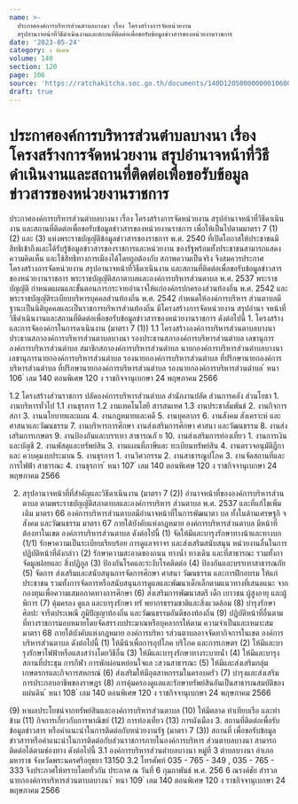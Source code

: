 ```yaml
---
name: >-
  ประกาศองค์การบริหารส่วนตำบลบางนา เรื่อง โครงสร้างการจัดหน่วยงาน
  สรุปอำนาจหน้าที่วิธีดำเนินงานและสถานที่ติดต่อเพื่อขอรับข้อมูลข่าวสารของหน่วยงานราชการ
date: '2023-05-24'
category: ง พิเศษ
volume: 140
section: 120
page: 106
source: 'https://ratchakitcha.soc.go.th/documents/140D120S0000000010600.pdf'
draft: true
---
```


# ประกาศองค์การบริหารส่วนตำบลบางนา เรื่อง โครงสร้างการจัดหน่วยงาน สรุปอำนาจหน้าที่วิธีดำเนินงานและสถานที่ติดต่อเพื่อขอรับข้อมูลข่าวสารของหน่วยงานราชการ

ประกาศองค์การบริหารส่วนตำบลบางนา เรื่อง โครงสร้างการจัดหน่วยงาน สรุปอำนาจหน้าที่วิธีดาเนินงาน และสถานที่ติดต่อเพื่อขอรับข้อมูลข่าวสารของหน่วยงานราชการ เพื่อให้เป็นไปตามมาตรา 7 (1) (2) และ (3) แห่งพระราชบัญญัติข้อมูลข่าวสารของราชการ พ.ศ. 2540 ที่เปิดโอกาสให้ประชาชนมีสิทธิเข้าถึงและได้รับรู้ข้อมูลข่าวสารของราชการและหน่วยงาน ของรัฐพร้อมทั้งประชาชนสามารถแสดงความคิดเห็น และใช้สิทธิทางการเมืองได้โดยถูกต้องกับ สภาพความเป็นจริง จึงสมควรประกาศโครงสร้างการจัดหน่วยงาน สรุปอานาจหน้าที่วิธีดาเนินงาน และสถานที่ติดต่อเพื่อขอรับข้อมูลข่าวสารของหน่วยงานราชการ พระราชบัญญัติสภาตาบลและองค์การบริหารส่วนตาบล พ.ศ. 2537 พระราชบัญญัติ กำหนดแผนและขั้นตอนการกระจายอำนาจให้แก่องค์กรปกครองส่วนท้องถิ่น พ.ศ. 2542 และพระราชบัญญัติระเบียบบริหารบุคคลส่วนท้องถิ่น พ.ศ. 2542 กำหนดให้องค์การบริหาร ส่วนตาบลมีฐานะเป็นนิติบุคคลและเป็นราชการบริหารส่วนท้องถิ่น มีโครงสร้างการจัดหน่วยงาน สรุปอำนา จหน้าที่วิธีดำเนินงานและสถานที่ติดต่อเพื่อขอรับข้อมูลข่าวสารของหน่วยงานราชการ ดังต่อไปนี้ 1. โครงสร้างและการจัดองค์กรในการดาเนินงาน (มาตรา 7 (1)) 1.1 โครงสร้างองค์การบริหารส่วนตาบลบางนา ประธานสภาองค์การบริหารส่วนตาบลบางนา รองประธานสภาองค์การบริหารส่วนตำบล เลขานุการองค์การบริหารส่วนตำบล สมาชิกสภาองค์การบริหารส่วนตำบล นายกองค์การบริหารส่วนตำบลบางนา เลขานุการนายกองค์การบริหารส่วนตำบล รองนายกองค์การบริหารส่วนตำบล ที่ปรึกษานายกองค์การบริหารส่วนตำบล ที่ปรึกษานายกองค์การบริหารส่วนตำบล รองนายกองค์การบริหารส่วนตำบล ้ หนา 106 ่ เลม 140 ตอนพิเศษ 120 ง ราชกิจจานุเบกษา 24 พฤษภาคม 2566

1.2 โครงสร้างส่วนราชการ ปลัดองค์การบริหารส่วนตำบล สำนักงานปลัด ส่วนการคลัง ส่วนโยธา 1. งานบริหารทั่วไป 1.1 งานธุรการ 1.2 งานเทคโนโลยี สารสนเทศ 1.3 งานประชาสัมพันธ์ 2. งานกิจการสภา 3. งานนโยบายและแผน 4. งานกฎหมายและคดี 5. งานบุคลากร 6. งานสังคม สังเคราะห์ และศาสนาและวัฒนธรรม 7. งานบริหารการศึกษา งานส่งเสริมการศึกษา ศาสนา และวัฒนธรรม 8. งานส่งเสริมการเกษตร 9. งานป้องกันและบรรเทา สาธารณภั ย 10. งานส่งเสริมการท่องเที่ยว 1. งานการเงินและบัญชี 2. งานพัสดุและทรัพย์สิน 3. งานแผนที่ภาษีและ ทะเบียนทรัพย์สิน 4. งานตรวจอนุมัติฎีกาและ ควบคุมงบประมาณ 5. งานธุรการ 1. งานวิศวกรรม 2. งานสาธารณูปโภค 3. งานจัดสถานที่และ การไฟฟ้า สาธารณะ 4. งานธุรการ ้ หนา 107 ่ เลม 140 ตอนพิเศษ 120 ง ราชกิจจานุเบกษา 24 พฤษภาคม 2566

2. สรุปอานาจหน้าที่ที่สำคัญและวิธีดาเนินงาน (มาตรา 7 (2)) อำนาจหน้าที่ขององค์การบริหารส่วนตาบล ตามพระราชบัญญัติสภาตาบลและองค์การบริหาร ส่วนตาบล พ.ศ. 2537 และที่แก้ไขเพิ่มเติม มาตรา 66 องค์การบริหารส่วนตาบลมีอำนาจหน้าที่ในการพัฒนาตา บล ทั้งในด้านเศรษฐกิ จ สังคม และวัฒนธรรม มาตรา 67 ภายใต้บังคับแห่งกฎหมาย องค์การบริหารส่วนตาบล มีหน้าที่ต้องทาในเขต องค์การบริหารส่วนตาบล ดังต่อไปนี้ (1) จัดให้มีและบารุงรักษาทางน้าและทางบก (1/1) รักษาความเป็นระเบียบเรียบร้อย การดูแลจราจร และส่งเสริมสนับสนุน หน่วยงานอื่นในการปฏิบัติหน้าที่ดังกล่าว (2) รักษาความสะอาดของถนน ทางน้ำ ทางเดิน และที่สาธารณะ รวมทั้งกาจัดมูลฝอยและ สิ่งปฏิกูล (3) ป้องกันโรคและระงับโรคติดต่อ (4) ป้องกันและบรรเทาสาธารณภัย (5) จัดการ ส่งเสริมและสนับสนุนการจัดการศึกษา ศาสนา วัฒนธรรม และการฝึกอบรม ให้แก่ประชาชน รวมทั้งการจัดการหรือสนับสนุนการดูแลและพัฒนาเด็กเล็กตามแนวทางที่เสนอแนะ จากกองทุนเพื่อความเสมอภาคทางการศึกษา (6) ส่งเสริมการพัฒนาสตรี เด็ก เยาวชน ผู้สูงอายุ และผู้พิการ (7) คุ้มครอง ดูแล และบารุงรักษา ทรั พยากรธรรมชาติและสิ่งแวดล้อม (8) บำรุงรักษาศิลปะ จารีตประเพณี ภูมิปัญญาท้องถิ่น และวัฒนธรรมอันดีของท้องถิ่น (9) ปฏิบัติหน้าที่อื่นตามที่ทางราชการมอบหมายโดยจัดสรรงบประมาณหรือบุคลากรให้ตาม ความจำเป็นและเหมาะสม มาตรา 68 ภายใต้บังคับแห่งกฎหมาย องค์การบริหา รส่วนตาบลอาจจัดทากิจการในเขต องค์การบริหารส่วนตาบล ดังต่อไปนี้ (1) ให้มีน้าเพื่อการอุปโภค บริโภค และการเกษตร (2) ให้มีและบารุงรักษาไฟฟ้าหรือแสงสว่างโดยวิธีอื่น (3) ให้มีและบารุงรักษาทางระบายน้ำ (4) ให้มีและบารุงสถานที่ประชุม การกีฬา การพักผ่อนหย่อนใจแล ะสวนสาธารณะ (5) ให้มีและส่งเสริมกลุ่มเกษตรกรและกิจการสหกรณ์ (6) ส่งเสริมให้มีอุตสาหกรรมในครอบครัว (7) บำรุงและส่งเสริมการประกอบอาชีพของราษฎร (8) การคุ้มครองดูแลและรักษาทรัพย์สินอันเป็นสาธารณสมบัติของแผ่นดิน ้ หนา 108 ่ เลม 140 ตอนพิเศษ 120 ง ราชกิจจานุเบกษา 24 พฤษภาคม 2566

(9) หาผลประโยชน์จากทรัพย์สินและองค์การบริหารส่วนตาบล (10) ให้มีตลาด ท่าเทียบเรือ และท่าข้าม (11) กิจการเกี่ยวกับการพาณิชย์ (12) การท่องเที่ยว (13) การผังเมือง 3. สถานที่ติดต่อเพื่อรับข้อมูลข่าวสาร หรือคำแนะนำในการติดต่อกับหน่วยงานรัฐ (มาตรา 7 (3)) สถานที่ เพื่อขอรับข้อมูลข่าวสารหรือคำแนะนำในการติดต่อกับส่วนราชการภายในองค์การบริหาร ส่วนตาบลบางนา สามารถติดต่อได้ตามช่องทาง ดังต่อไปนี้ 3.1 องค์การบริหารส่วนตำบลบางนา หมู่ที่ 3 ตำบลบางนา อำเภอมหาราช จังหวัดพระนครศรีอยุธยา 13150 3.2 โทรศัพท์ 035 - 765 - 349 , 035 - 765 - 333 จึงประกาศให้ทราบโดยทั่วกัน ประกาศ ณ วันที่ 6 กุมภาพันธ์ พ.ศ. 256 6 ณรงค์ชัย สำรวล นายกองค์การบริหารส่วนตาบลบางนา ้ หนา 109 ่ เลม 140 ตอนพิเศษ 120 ง ราชกิจจานุเบกษา 24 พฤษภาคม 2566
